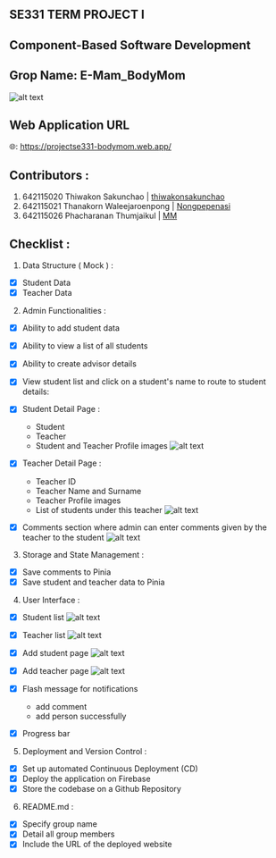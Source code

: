 ## SE331 TERM PROJECT I
## Component-Based Software Development
## Grop Name: E-Mam_BodyMom

![alt text](https://cdn.discordapp.com/attachments/1142954276889575464/1142954338562609223/image.png)

## Web Application URL
🌐: https://projectse331-bodymom.web.app/

## Contributors :
1. 642115020 Thiwakon Sakunchao         | [thiwakonsakunchao](https://github.com/thiwakonsakunchao)
2. 642115021 Thanakorn Waleejaroenpong  | [Nongpepenasi](https://github.com/Nongpepenasi)
3. 642115026 Phacharanan Thumjaikul     | [MM](https://github.com/MMMMMMMPCRN)

## Checklist :
1. Data Structure ( Mock ) :
- [x]  Student Data
- [x]  Teacher Data

2. Admin Functionalities :
- [x]  Ability to add student data
- [x]  Ability to view a list of all students
- [x]  Ability to create advisor details

- [x]  View student list and click on a student's name to route to student details:
- [x]  Student Detail Page :
    - Student 
    - Teacher
    - Student and Teacher Profile images
![alt text](https://cdn.discordapp.com/attachments/1142954276889575464/1143207943140036648/image.png)

- [x]  Teacher Detail Page :
    - Teacher ID
    - Teacher Name and Surname
    - Teacher Profile images
    - List of students under this teacher
![alt text](https://cdn.discordapp.com/attachments/1142954276889575464/1143208407923425300/image.png)

- [x]  Comments section where admin can enter comments given by the teacher to the student
![alt text](https://cdn.discordapp.com/attachments/1142954276889575464/1143209035957542932/image.png)

3. Storage and State Management :
- [x]  Save comments to Pinia
- [x]  Save student and teacher data to Pinia

4. User Interface :
- [x]  Student list
![alt text](https://cdn.discordapp.com/attachments/1142954276889575464/1143207559357005865/image.png)

- [x]  Teacher list
![alt text](https://cdn.discordapp.com/attachments/1142954276889575464/1143209500443164672/image.png)

- [x]  Add student page
![alt text](https://cdn.discordapp.com/attachments/1142954276889575464/1143207324706672640/image.png)

- [x]  Add teacher page
![alt text](https://cdn.discordapp.com/attachments/1142954276889575464/1143207759983165490/image.png)

- [x]  Flash message for notifications
    - add comment
    - add person successfully

- [x] Progress bar

5. Deployment and Version Control :
- [x]  Set up automated Continuous Deployment (CD)
- [x]  Deploy the application on Firebase
- [x]  Store the codebase on a Github Repository

6. README.md :
- [x]  Specify group name
- [x]  Detail all group members
- [x]  Include the URL of the deployed website
